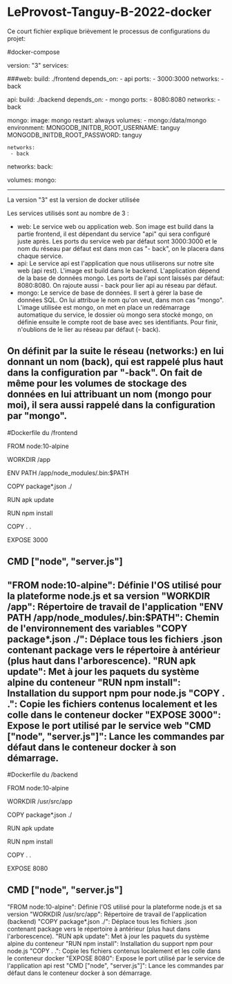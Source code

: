 # LeProvost-Tanguy-B-2022-docker



Ce court fichier explique brièvement le processus de configurations du projet: 



#docker-compose


version: "3"
services:


  ###web:
    build: ./frontend
    depends_on:
      - api
    ports:
      - 3000:3000
    networks:
      - back


  api:
    build: ./backend
    depends_on:
      - mongo
    ports:
      - 8080:8080
    networks: 
      - back


  mongo:
    image: mongo
    restart: always
    volumes: 
      - mongo:/data/mongo
    environment: 
      MONGODB_INITDB_ROOT_USERNAME: tanguy
      MONGODB_INITDB_ROOT_PASSWORD: tanguy

    networks: 
     - back

networks:
  back:

volumes: 
  mongo:

---------------------------------------------------------------------------------------------------------------------------------------------------------------------

La version "3" est la version de docker utilisée

Les services utilisés sont au nombre de 3 : 

* web: Le service web ou application web. Son image est build dans la partie frontend, il est dépendant du service "api" qui sera configuré juste après. Les ports du service web par défaut sont 3000:3000 et le nom du réseau par défaut est dans mon cas "- back", on le placera dans chaque service.
* api: Le service api est l'application que nous utiliserons sur notre site web (api rest). L'image est build dans le backend. L'application dépend de la base de données mongo. Les ports de l'api sont laissés par défaut: 8080:8080. On rajoute aussi - back pour lier api au réseau par défaut.
* mongo: Le service de base de données. Il sert à gérer la base de données SQL. On lui attribue le nom qu'on veut, dans mon cas "mongo". L'image utilisée est mongo, on met en place un redémarrage automatique du service, le dossier où mongo sera stocké mongo, on définie ensuite le compte root de base avec ses identifiants. Pour finir, n'oublions de le lier au réseau par défaut (- back).

On définit par la suite le réseau (networks:) en lui donnant un nom (back), qui est rappelé plus haut dans la configuration par "-back".
On fait de même pour les volumes de stockage des données en lui attribuant un nom (mongo pour moi), il sera aussi rappelé dans la configuration par "mongo".
---------------------------------------------------------------------------------------------------------------------------------------------------------------------

#Dockerfile du /frontend


FROM node:10-alpine

WORKDIR /app

ENV PATH /app/node_modules/.bin:$PATH

COPY package*.json ./

RUN apk update

RUN npm install

COPY . .

EXPOSE 3000

CMD ["node", "server.js"]
---------------------------------------------------------------------------------------------------------------------------------------------------------------------

"FROM node:10-alpine": Définie l'OS utilisé pour la plateforme node.js et sa version
"WORKDIR /app": Répertoire de travail de l'application
"ENV PATH /app/node_modules/.bin:$PATH": Chemin de l'environnement des variables
"COPY package*.json ./": Déplace tous les fichiers .json contenant package vers le répertoire à antérieur (plus haut dans l'arborescence).
"RUN apk update": Met à jour les paquets du système alpine du conteneur
"RUN npm install": Installation du support npm pour node.js
"COPY . .": Copie les fichiers contenus localement et les colle dans le conteneur docker
"EXPOSE 3000": Expose le port utilisé par le service web
"CMD ["node", "server.js"]": Lance les commandes par défaut dans le conteneur docker à son démarrage.
---------------------------------------------------------------------------------------------------------------------------------------------------------------------

#Dockerfile du /backend


FROM node:10-alpine

WORKDIR /usr/src/app

COPY package*.json ./

RUN apk update

RUN npm install

COPY . .

EXPOSE 8080

CMD ["node", "server.js"]
---------------------------------------------------------------------------------------------------------------------------------------------------------------------


"FROM node:10-alpine": Définie l'OS utilisé pour la plateforme node.js et sa version
"WORKDIR /usr/src/app": Répertoire de travail de l'application (backend)
"COPY package*.json ./": Déplace tous les fichiers .json contenant package vers le répertoire à antérieur (plus haut dans l'arborescence).
"RUN apk update": Met à jour les paquets du système alpine du conteneur
"RUN npm install": Installation du support npm pour node.js
"COPY . .": Copie les fichiers contenus localement et les colle dans le conteneur docker
"EXPOSE 8080": Expose le port utilisé par le service de l'application api rest
"CMD ["node", "server.js"]": Lance les commandes par défaut dans le conteneur docker à son démarrage.
